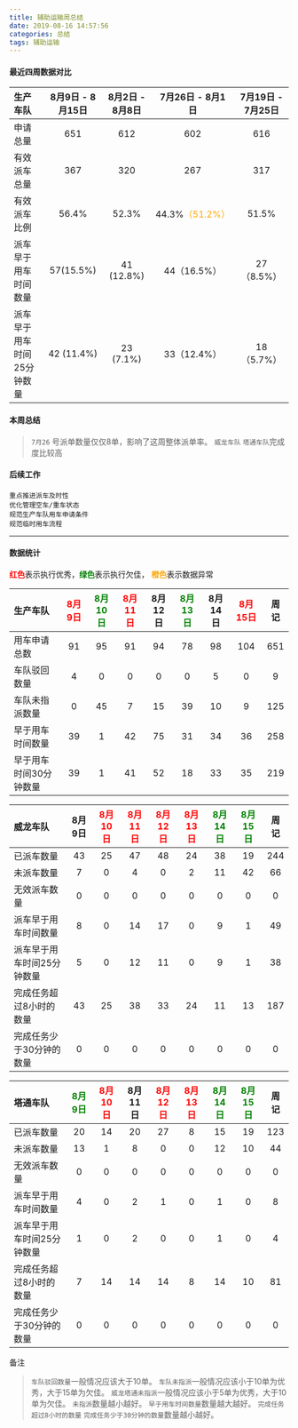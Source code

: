 ```yaml
---
title: 辅助运输周总结
date: 2019-08-16 14:57:56
categories: 总结
tags: 辅助运输
---
```



#### 最近四周数据对比

| 生产车队 | 8月9日 - 8月15日 | 8月2日 - 8月8日 | 7月26日 - 8月1日| 7月19日 - 7月25日 |
| :------| :----: | :----: | :----: | :----: |
| 申请总量 | 651 | 612 | 602 | 616 |
| 有效派车总量  | 367 | 320 | 267 | 317 |
| 有效派车比例  |  56.4% | 52.3% | 44.3%<font color="orange">（51.2%）</font> | 51.5% |
| 派车早于用车时间数量 | 57(15.5%) | 41 (12.8%) | 44（16.5%） | 27（8.5%） |
| 派车早于用车时间25分钟数量 | 42 (11.4%)| 23 (7.1%) | 33（12.4%） | 18（5.7%） |

#### 本周总结

> `7月26` 号派单数量仅仅8单，影响了这周整体派单率。
> `威龙车队` `塔通车队`完成度比较高


#### 后续工作

```
重点推进派车及时性
优化管理空车/重车状态
规范生产车队用车申请条件
规范临时用车流程
```

---------------------------
#### 数据统计

<font color="red">**红色**</font>表示执行优秀，<font color="green">**绿色**</font>表示执行欠佳， <font color="orange">**橙色**</font>表示数据异常


| 生产车队 | <font color="red">8月9日</font> | <font color="green">8月10日</font> | <font color="red">8月11日</font> | 8月12日</font> | <font color="green">8月13日</font> | 8月14日 | <font color="red">8月15日</font> |周记|
| :------| :----: | :----: | :----: | :----: | :----: | :----: | :----: |  :----: | 
| 用车申请总数         | 91 | 95 | 91 | 94 | 78 | 98 | 104 | 651 |
| 车队驳回数量         | 4 | 0 | 0 | 0 | 0 | 5 | 0 | 9 | 
| 车队未指派数量        | 0 | 45 | 7 | 15 | 39 | 10 | 9 | 125 | 
| 早于用车时间数量      | 39 | 1 | 42 | 75 | 31 | 34 | 36 | 258 |
| 早于用车时间30分钟数量  | 39 | 1 | 41 | 52 | 18 | 33 | 35 | 219 |

| 威龙车队 | 8月9日 | <font color="red">8月10日</font> | <font color="red">8月11日</font> | <font color="red">8月12日</font> | <font color="red">8月13日</font> |  <font color="green">8月14日</font>  | <font color="green">8月15日</font> |周记|
| :------| :----: | :----: | :----: | :----: | :----: | :----: | :----: |  :----: | 
| 已派车数量    | 43 | 25 | 47 | 48 | 24 | 38 | 19 | 244 |
| 未派车数量   | 7 | 0 | 4 | 0 | 2 | 11 | 42 | 66 |
| 无效派车数量  | 0 | 0 | 0 | 0 | 0 | 0 | 0 | 0 |
| 派车早于用车时间数量  | 8 | 0 | 14 | 17 | 0 | 9 | 1 | 49 |
| 派车早于用车时间25分钟数量  | 5 | 0 | 12 | 11 | 0 | 9 | 1 | 38 |
| 完成任务超过8小时的数量 | 43 | 25 | 38 | 33 | 24 | 11 | 13 | 187 |
| 完成任务少于30分钟的数量  | 0 | 0 | 0 | 0 | 0 | 0 | 0 | 0 |


| 塔通车队 | <font color="green">8月9日</font> | <font color="red">8月10日</font> | 8月11日 | <font color="red">8月12日</font> | <font color="red">8月13日</font> |  <font color="green">8月14日</font>  | <font color="green">8月15日</font> |周记|
| :------| :----: | :----: | :----: | :----: | :----: | :----: | :----: |  :----: | 
| 已派车数量    | 20 | 14 | 20 | 27 | 8 | 15 | 19 | 123 |
| 未派车数量   | 13 | 1 | 8 | 0 | 0 | 12 | 10 | 44 | 
| 无效派车数量  | 0 | 0 | 0 | 0 | 0 | 0 | 0 | 0 |
| 派车早于用车时间数量  | 4 | 0 | 2 | 1 | 0 | 1 | 0 | 8 |
| 派车早于用车时间25分钟数量  | 1 | 0 | 2 | 0 | 0 | 1 | 0 | 4 |
| 完成任务超过8小时的数量 | 7 | 14 | 14 | 14 | 8 | 14 | 10 | 81 | 
| 完成任务少于30分钟的数量  |  0 | 0 | 0 | 0 | 0 | 0 | 0 | 0 |


备注

> `车队驳回数量`一般情况应该大于10单。
> `车队未指派`一般情况应该小于10单为优秀，大于15单为欠佳。
> `威龙塔通未指派`一般情况应该小于5单为优秀，大于10单为欠佳。
> `未指派`数量越小越好。
> `早于用车时间数量`数量越大越好。
> `完成任务超过8小时的数量` `完成任务少于30分钟的数量`数量越小越好。
